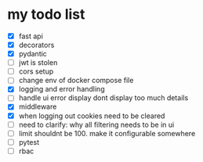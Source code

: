 # my todo list 
- [x]  fast api
  - [x] decorators
  - [x] pydantic
- [ ]  jwt is stolen
- [ ]  cors setup
- [ ]  change env of docker compose file
- [x]  logging and error handling
- [ ]  handle ui error display dont display too much details
- [x]  middleware
- [x]  when logging out cookies need to be cleared
- [ ]  need to clarify: why all filtering needs to be in ui
- [ ]  limit shouldnt be 100. make it configurable somewhere
- [ ]  pytest
- [ ]  rbac